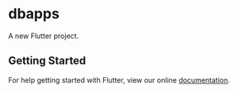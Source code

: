 # dbapps

A new Flutter project.

## Getting Started

For help getting started with Flutter, view our online
[documentation](https://flutter.io/).
